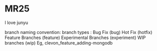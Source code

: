 # MR25
I love junyu

branch naming convention: <name>_<branch type>_<branch name>
  branch types :
    Bug Fix (bug)
    Hot Fix (hotfix)
    Feature Branches (feature)
    Experimental Branches (experiment)
    WIP branches (wip)
  Eg, clevon_feature_adding-mongodb
